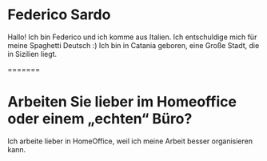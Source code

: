 # Federico Sardo 
Hallo! Ich bin Federico und ich komme aus Italien. Ich entschuldige mich für meine Spaghetti Deutsch :)
Ich bin in Catania geboren, eine Große Stadt, die in Sizilien liegt.

=======

# Arbeiten Sie lieber im Homeoffice oder einem „echten“ Büro?
Ich arbeite lieber in HomeOffice, weil ich meine Arbeit besser organisieren kann.
